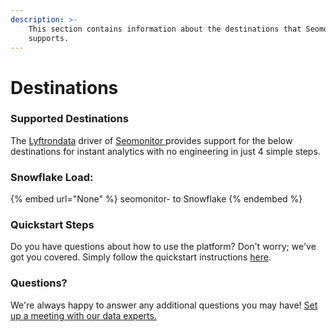 ```yaml
---
description: >-
    This section contains information about the destinations that Seomonitor 
    supports.
---
```


# Destinations

### Supported Destinations

The [Lyftrondata](https://www.lyftrondata.com/) driver of [Seomonitor ](None) provides support for the below destinations for instant analytics with no engineering in just 4 simple steps.

### Snowflake Load:

{% embed url="None" %}
seomonitor- to Snowflake
{% endembed %}

### Quickstart Steps

Do you have questions about how to use the platform? Don't worry; we've got you covered. Simply follow the quickstart instructions [here](README.md).

### Questions? <a href="#questions" id="questions"></a>

We're always happy to answer any additional questions you may have! [Set up a meeting with our data experts.](https://www.lyftrondata.com/book-a-meeting/)
